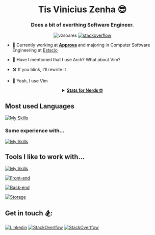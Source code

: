 <h1 align="center">Tis Vinicius Zenha 😎</h1>
<h3 align="center">Does a bit of everthing <strong>Software Engineer</strong>.</h3>

<p align="center">
  <img src="https://komarev.com/ghpvc/?username=vzsoares&label=Profile%20views&color=0e75b6&style=flat" alt="vzsoares" />
  <a href="https://stackoverflow.com/users/16923160/visualvim">
    <img alt="stackoverflow" src="https://img.shields.io/stackexchange/stackoverflow/r/16923160?style=flat&logo=stackoverflow&label=reputation&color=orange">
  </a>
</p>

- 🎃 Currently working at [**Approva**](https://www.linkedin.com/company/approvaoficial/) and majoring in Computer Software Engineering at [Estacio](https://estacio.br/)

- 👾 Have I mentioned that I use Arch? What about Vim?

- 🛠️ If you blink, I'll rewrite it

- 🍭 Yeah, I use Vim

<details align="center">
  <summary align="center">
    <u><strong>Stats for Nerds 🤓</strong></u>
  </summary>


  [![Stats](https://github-readme-streak-stats.herokuapp.com?user=vzsoares&theme=tokyonight)](https://git.io/streak-stats)

  [![Stats](https://github-readme-stats.vercel.app/api?username=vzsoares&show_icons=true&theme=github_dark&layout=compact&include_all_commits=true)](https://github.com/vzsoares/github-readme-stats)

  [![Top Langs](https://github-readme-stats.vercel.app/api/top-langs/?username=vzsoares&hide=scss,coffeescript,jupyter%20notebook,CSS,html&exclude_repo=&langs_count=8&layout=compact&theme=github_dark)](https://github.com/vzsoares/github-readme-stats)

</details>

## Most used Languages
[![My Skills](https://skillicons.dev/icons?i=ts,js,py,go)]()

### Some experience with...
[![My Skills](https://skillicons.dev/icons?i=lua,c)]()

## Tools I like to work with...
[![My Skills](https://skillicons.dev/icons?i=linux,git,github,neovim,bash)]()

[![Front-end](https://skillicons.dev/icons?i=react,next,tailwind,jest)]()

[![Back-end](https://skillicons.dev/icons?i=nodejs,aws,terraform,fastapi,ansible,docker)]()

[![Storage](https://skillicons.dev/icons?i=postgres,redis,dynamodb,mongo,sqlite)]()


## Get in touch 🏂:

[![Linkedin](https://skillicons.dev/icons?i=linkedin)](https://www.linkedin.com/in/vinicius-zenha)
[![StackOverlfow](https://skillicons.dev/icons?i=stackoverflow)](https://stackoverflow.com/users/16923160/visualvim)
[![StackOverlfow](https://skillicons.dev/icons?i=gmail)](mailto:vinicius.zenha@gmail.com)

